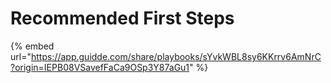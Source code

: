 # Recommended First Steps

{% embed url="https://app.guidde.com/share/playbooks/sYvkWBL8sy6KKrrv6AmNrC?origin=IEPB08VSavefFaCa9OSp3Y87aGu1" %}
